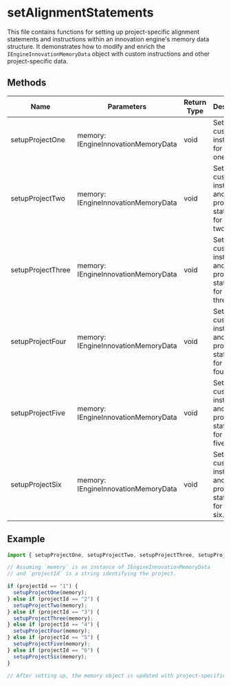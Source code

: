 # setAlignmentStatements

This file contains functions for setting up project-specific alignment statements and instructions within an innovation engine's memory data structure. It demonstrates how to modify and enrich the `IEngineInnovationMemoryData` object with custom instructions and other project-specific data.

## Methods

| Name              | Parameters                                  | Return Type | Description                                                                 |
|-------------------|---------------------------------------------|-------------|-----------------------------------------------------------------------------|
| setupProjectOne   | memory: IEngineInnovationMemoryData         | void        | Sets up custom instructions for project one.                                |
| setupProjectTwo   | memory: IEngineInnovationMemoryData         | void        | Sets up custom instructions and problem statement for project two.         |
| setupProjectThree | memory: IEngineInnovationMemoryData         | void        | Sets up custom instructions and problem statement for project three.       |
| setupProjectFour  | memory: IEngineInnovationMemoryData         | void        | Sets up custom instructions and problem statement for project four.        |
| setupProjectFive  | memory: IEngineInnovationMemoryData         | void        | Sets up custom instructions and problem statement for project five.        |
| setupProjectSix   | memory: IEngineInnovationMemoryData         | void        | Sets up custom instructions and problem statement for project six.         |

## Example

```javascript
import { setupProjectOne, setupProjectTwo, setupProjectThree, setupProjectFour, setupProjectFive, setupProjectSix } from '@policysynth/agents/problems/tools/setAlignmentStatements.js';

// Assuming `memory` is an instance of IEngineInnovationMemoryData
// and `projectId` is a string identifying the project.

if (projectId == "1") {
  setupProjectOne(memory);
} else if (projectId == "2") {
  setupProjectTwo(memory);
} else if (projectId == "3") {
  setupProjectThree(memory);
} else if (projectId == "4") {
  setupProjectFour(memory);
} else if (projectId == "5") {
  setupProjectFive(memory);
} else if (projectId == "6") {
  setupProjectSix(memory);
}

// After setting up, the memory object is updated with project-specific instructions.
```